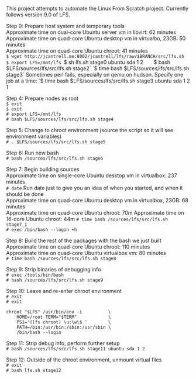 This project attempts to automate the Linux From Scratch project.
Currently follows version 9.0 of LFS.

Step 0: Prepare host system and temporary tools  
Approximate time on dual-core Ubuntu server vm in libvirt: 62 minutes  
Approximate time on quad-core Ubuntu desktop vm in virtualbo, 23GB: 50 minutes  
Approximate time on quad-core Ubuntu chroot: 41 minutes  
`$ wget http://jcantrell.me:8002/jcantrell/lfs/raw/$BRANCH/src/lfs.sh`  
`$ export LFS=/mnt/lfs
`$ sh lfs.sh stage0 ubuntu sda 1 2`   
`$ bash $LFS/sources/lfs/src/lfs.sh stage2`
`$ time bash $LFS/sources/lfs/src/lfs.sh stage3`
Sometimes perl fails, especially on qemu on hudson. Specify one job at a time:
`$ time bash $LFS/sources/lfs/src/lfs.sh stage3 ubuntu sda 1 2 1`

Step 4: Prepare nodes as root  
`$ exit`  
`$ exit`  
`# export LFS=/mnt/lfs`  
`# bash $LFS/sources/lfs/src/lfs.sh stage4`  

Step 5: Change to chroot environment (source the script so it will see
  environment variables)  
`# . $LFS/sources/lfs/src/lfs.sh stage5`  

Step 6: Run new bash  
`# bash /sources/lfs/src/lfs.sh stage6`  

Step 7: Begin building sources  
Approximate time on single-core Ubuntu desktop vm in virtualbox: 237 minutes  
`# date` Run date just to give you an idea of when you started, and when it should be done  
Approximate time on quad-core Ubuntu desktop vm in virtualbox, 23GB: 68 minutes  
Approximate time on quad-core Ubuntu chroot: 70m
Approximate time on 16-core Ubuntu chroot: 44m
`# time bash /sources/lfs/src/lfs.sh stage7_1`  
`# exec /bin/bash --login +h`

Step 8: Build the rest of the packages with the bash we just built  
Approximate time on quad-core Ubuntu chroot: 110 minutes  
Approximate time on quad-core Ubuntu virtualbox vm: 80 minutes  
`# time bash /sources/lfs/src/lfs.sh stage8`  

Step 9: Strip binaries of debugging info  
`# exec /tools/bin/bash`  
`# bash /sources/lfs/src/lfs.sh stage9`  

Step 10: Leave and re-enter chroot environment  
`# exit`  
`# exit`  
```
chroot "$LFS" /usr/bin/env -i          \
    HOME=/root TERM="$TERM"            \
    PS1='(lfs chroot) \u:\w\$ '        \
    PATH=/bin:/usr/bin:/sbin:/usr/sbin \
    /bin/bash --login
```

Step 11: Strip debug info, perform further setup  
`# bash /sources/lfs/src/lfs.sh stage11 ubuntu sda 1 2`  

Step 12: Outside of the chroot environment, unmount virtual files  
`# exit`  
`# bash lfs.sh stage12`  
